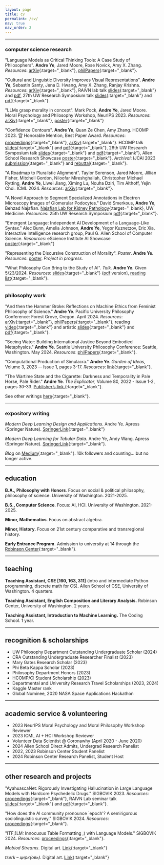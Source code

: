 ```yaml
---
layout: page
title: cv
permalink: /cv/
nav: true
nav_order: 2
---
```


---

### computer science research

"Language Models as Critical Thinking Tools: A Case Study of Philosophers".
**Andre Ye**, Jared Moore, Rose Novick, Amy X. Zhang.
*Resources*:
[arXiv](https://arxiv.org/abs/2404.04516){:target="_blank"},
[philPapers](https://philpapers.org/rec/YELMAB){:target="_blank"}.

"Cultural and Linguistic Diversity Improves Visual Representations". 
**Andre Ye**, Sebastin Santy, Jena D. Hwang, Amy X. Zhang, Ranjay Krishna.
*Resources*:
[arXiv](https://arxiv.org/abs/2310.14356){:target="_blank"},
RAIVN lab talk [slides](https://docs.google.com/presentation/d/10c61-Nep6oZuO1l7jStpekaF1E4vfnpVpXPx-bxpPTg/edit?usp=sharing){:target="_blank"} and [pdf](/assets/pdf/RAIVN-presentation-11_28.pdf),
27th UW Research Symposium talk [slides](https://docs.google.com/presentation/d/15-6LxTeyhR1u4dJRnWlc0xLfYlBts5MbvXkjqCeX1iQ/edit?usp=sharing){:target="_blank"} and [pdf](/assets/pdf/URS%20-%20Cultural%20Relativity.pdf){:target="_blank"}.

"LLMs grasp morality in concept". 
Mark Pock, **Andre Ye**, Jared Moore.
Moral Psychology and Philosophy Workshop, NeurIPS 2023.
*Resources*:
[arXiv](https://arxiv.org/abs/2311.02294){:target="_blank"},
[poster](/assets/pdf/neurips-model-meaning-final.pdf){:target="_blank"}

"Confidence Contours".
**Andre Ye**, Quan Ze Chen, Amy Zhang.
HCOMP 2023.
🏆 Honorable Mention, Best Paper Award.
*Resources*:
[proceedings](https://ojs.aaai.org/index.php/HCOMP/article/view/27559){:target="_blank"},
[arXiv](https://arxiv.org/abs/2308.07528){:target="_blank"}.
HCOMP talk [slides](https://docs.google.com/presentation/d/1e6VEJRU2SGr-0wFi85ZeyMlNQYvyw8ct5mxSrlU9hZQ/edit?usp=sharing){:target="_blank"} and [pdf](/assets/pdf/HCOMP-Presentation.pdf){:target="_blank"},
26th UW Research Symposium talk [slides](https://docs.google.com/presentation/d/17qrow18og678_tatb9ZtHjlaAQlSHnHcFnQ_k4DXO9c/edit?usp=sharing){:target="_blank"} and [pdf](/assets/pdf/urp_confidence_contours.pdf){:target="_blank"},
Allen School Research Showcase [poster](/assets/pdf/confidence_contours_research_showcase.pdf){:target="_blank"}.
*Archival*:
IJCAI 2023 [submission](/assets/pdf/ijcai_confidence_contours_submission.pdf){:target="_blank"} and [rebuttal](/assets/pdf/ijcai_confidence_contours_rebuttal.pdf){:target="_blank"}.

"A Roadmap to Pluralistic Alignment".
Taylor Sorenson, Jared Moore, Jillian Fisher, Mitchell Gordon, Niloofar Mireshghallah, Christopher Michael Rytting, **Andre Ye**, Liwei Jiang, Ximing Lu, Nouha Dziri, Tim Althoff, Yejin Choi.
ICML 2024.
*Resources*:
[arXiv](https://arxiv.org/abs/2402.05070){:target="_blank"}.

"A Novel Approach to Segment Specialized Annotations in Electron Microscopy Images of Glomerular Podocytes."
David Smerkous, **Andre Ye**, Behzad Najafian.
[Najafian Lab for Kidney Pathology](https://dlmp.uw.edu/research-labs/najafian){:target="_blank}, UW Medicine.
*Resources*:
25th UW Research Symposium [pdf](/assets/pdf/podocyte_seg.pdf){:target="_blank"}.

"Emergent Language: Independent AI Development of a Language-Like Syntax."
Alec Bunn, Amelia Johnson, **Andre Ye**, Yegor Kuznetzov, Eric Xia.
Interactive Intelligence research group, Paul G. Allen School of Computer Science.
*Resources*:
eScience Institute AI Showcase [poster](/assets/pdf/emergent_language.pdf){:target="_blank"}

"Representing the Discursive Construction of Morality". *Poster*. **Andre Ye.**
*Resources*:
[poster](/assets/pdf/CSE%20582%20Poster.pdf).
*Project in progress.*

"What Philosophy Can Bring to the Study of AI". *Talk.* **Andre Ye.** Given 5/23/2024.
*Resources*:
[slides](https://docs.google.com/presentation/d/1WIepD1SvyePmvww6u2t2AkHGSH_dGH9ErZNrxn6fA1Q/edit#slide=id.p){:target="_blank"} ([pdf](/assets/pdf/Ranjay%20Group%20-%20Philosophy%20x%20AI.pdf) version), [reading list](https://docs.google.com/document/d/1YUB32IRPXfx4Z5jvbeVPOrM1ov6WwcM0hAZUyt0hXy0/edit){:target="_blank"}.

---

### philosophy work

"And then the Hammer Broke: Reflections on Machine Ethics from Feminist Philosophy of Science."
**Andre Ye**.
Pacific University Philosophy Conference: Forest Grove, Oregon. April 2024.
*Resources*:
[arXiv](https://arxiv.org/abs/2403.05805){:target="_blank"},
[philPapers](https://philpapers.org/rec/YEATTV){:target="_blank"},
reading [video](https://youtu.be/Rob_OLoSZ64){:target="_blank"} and artistic [slides](https://docs.google.com/presentation/d/1PrUgoPwqw0bPweM-l57m1kGAEQz5JsZGPCykjq1N5cI/edit?usp=sharing){:target="_blank"} and [pdf](/assets/pdf/PacU%20Phil%20Conference%20Presentation.pdf){:target="_blank"}.

"Seeing Water: Building International Justice Beyond Embodied Metaphysics."
**Andre Ye**.
Seattle University Philosophy Conference: Seattle, Washington. May 2024.
*Resources*:
[philPapers](https://philpapers.org/rec/YESWBR){:target="_blank"}.

"Computational Production of Simulacra."
**Andre Ye**.
*Garden of Ideas*, Volume 3, 2023 -- Issue 1, pages 3-17.
*Resources*:
[link](/assets/pdf/garden-of-ideas-1-17.pdf){:target="_blank"}.

"The Wartime State and the Cigarette: Darkness and Temporality in Pale Horse, Pale Rider."
**Andre Ye**.
*The Explicator*, Volume 80, 2022 - Issue 1-2, pages 30-33.
[Publisher’s link.](https://www.tandfonline.com/doi/full/10.1080/00144940.2022.2063706){:target="_blank"}.

See other writings [here](https://andre-ye.github.io/writing/philosophy){:target="_blank"}.

---

### expository writing

*Modern Deep Learning Design and Applications*.
Andre Ye.
Apress (Springer Nature).
[SpringerLink](https://link.springer.com/book/10.1007/978-1-4842-7413-2){:target="_blank"}

*Modern Deep Learning for Tabular Data.*
Andre Ye, Andy Wang.
Apress (Springer Nature).
[SpringerLink](https://link.springer.com/book/10.1007/978-1-4842-8692-0){:target="_blank"}.

*Blog* on [Medium](https://andre-ye.medium.com/){:target="_blank"}.
10k followers and counting... but no longer active.

---

## education

**B.A., Philosophy with Honors**.
Focus on social & political philosophy, philosophy of science.
University of Washington. 2021-2025.

**B.S., Computer Science**.
Focus: AI, HCI.
University of Washington. 2021-2025.

**Minor, Mathematics**.
Focus on abstract algebra.

**Minor, History**.
Focus on 21st century comparative and transregional history.

**Early Entrance Program.**
Admission to university at 14 through the [Robinson Center](https://robinsoncenter.uw.edu/){:target="_blank"}.

---

## teaching

**Teaching Assistant, CSE [160, 163, 311]** (intro and intermediate Python programming, discrete math for CS).
Allen School of CSE, University of Washington.
4 quarters.

**Teaching Assistant, English Composition and Literary Analysis.**
Robinson Center, University of Washington.
2 years.

**Teaching Assistant, Introduction to Machine Learning.**
The Coding School.
1 year.

---

## recognition & scholarships
- UW Philosophy Department Outstanding Undergraduate Scholar (2024)
- CRA Outstanding Undergraduate Researcher Finalist (2023)
- Mary Gates Research Scholar (2023)
- Phi Beta Kappa Scholar (2023)
- Philosophy Department Honors (2023)
- HCOMP/CI Student Scholarship (2023)
- Departmental and University Research Travel Scholarships (2023, 2024)
- Kaggle Master rank
- Global Nominee, 2020 NASA Space Applications Hackathon

---

## academic service & volunteering
- 2023 NeurIPS Moral Psychology and Moral Philosophy Workshop Reviewer
- 2023 ICML AI + HCI Workshop Reviewer
- Volunteer Data Scientist @ Coronawhy (April 2020 - June 2020)
- 2024 Allen School Direct Admits, Undergrad Research Panelist
- 2022, 2023 Robinson Center Student Panelist
- 2024 Robinson Center Research Panelist, Student Host

---

## other research and projects

"AyahuascaNet: Rigorously Investigating Hallucination in Large Language Models with Hardcore Psychedelic Drugs." SIGBOVIK 2023.
*Resources*:
[proceedings](/assets/pdf/SIGBOVIK_2023.pdf){:target="_blank"},
RAIVN Lab seminar talk [slides](https://docs.google.com/presentation/d/1kiU1Vlu2yo3pYGjeEF4cMzE8EKvMi3MvQb9WUDq1oio/edit?usp=sharing){:target="_blank"} and [pdf](/assets/pdf/AyahuascaNet.pdf){:target="_blank"}.

"How does the AI community pronounce `epoch'? A semirigorous sociolinguistic survey." 
SIGBOVIK 2024.
*Resources*:
[proceedings](/assets/pdf/Epoch_SIGBOVIK_2024.pdf){:target="_blank"}.

"ITF;)LM: Innocuous Table Formatting ;) with Language Models." SIGBOVIK 2024. 
*Resources*:
[proceedings](/assets/pdf/Table_SIGBOVIK_2024.pdf){:target="_blank"}.

*Mobiod Streams*. Digital art.
[Link](https://andre-ye.github.io/mobiod-streams/){:target="_blank"}

*tserk – цирк(овь)*. Digital art.
[Link](https://andre-ye.github.io/tserk/){:target="_blank"}





<!-- ## misc
- Languages: English (native), Mandarin Chinese (conversational), Russian (basic), French (learning) -->
<!-- - Typing speed over 150 wpm -->


<!-- ---
layout: cv
permalink: /cv/
title: cv
nav: true
nav_order: 2
cv_pdf: Ye_Resume_Officially.pdf
--- -->
